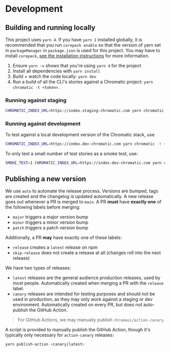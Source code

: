 # Development

## Building and running locally

This project uses `yarn 4`. If you have `yarn 1` installed globally, it is recommended that you run `corepack enable` so that the version of yarn set in `packageManager` in `package.json` is used for this project. You may have to install `corepack`, [see the installation instructions](https://yarnpkg.com/corepack#installation) for more information.

1. Ensure `yarn -v` shows that you're using `yarn 4` for the project
2. Install all dependencies with `yarn install`
3. Build + watch the code locally: `yarn dev`
4. Run a build of all the CLI's stories against a Chromatic project: `yarn chromatic -t <token>`.

### Running against staging

```bash
CHROMATIC_INDEX_URL=https://index.staging-chromatic.com yarn chromatic -t <token>
```

### Running against development

To test against a local development version of the Chromatic stack, use

```bash
CHROMATIC_INDEX_URL=https://index.dev-chromatic.com yarn chromatic -t <token>
```

To only test a small number of test stories as a smoke test, use:

```bash
SMOKE_TEST=1 CHROMATIC_INDEX_URL=https://index.dev-chromatic.com yarn chromatic -t <token>
```

## Publishing a new version

We use `auto` to automate the release process. Versions are bumped, tags are created and the changelog is updated automatically. A new release goes out whenever a PR is merged to `main`. A PR **must** have **exactly one** of the following labels before merging:

- `major` triggers a major version bump
- `minor` triggers a minor version bump
- `patch` triggers a patch version bump

Additionally, a PR **may** have exactly one of these labels:

- `release` creates a `latest` release on npm
- `skip-release` does not create a release at all (changes roll into the next release)

We have two types of releases:

- `latest` releases are the general audience production releases, used by most people. Automatically created when merging a PR with the `release` label.
- `canary` releases are intended for testing purposes and should not be used in production, as they may only work against a staging or dev environment. Automatically created on every PR, but does not auto-publish the GitHub Action.

> For GitHub Actions, we may manually publish `chromaui/action-canary`.

A script is provided to manually publish the GitHub Action, though it's typically only necessary for `action-canary` releases:

```sh
yarn publish-action <canary|latest>
```
